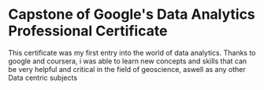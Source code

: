 # Capstone of Google's Data Analytics Professional Certificate

This certificate was my first entry into the world of data analytics. Thanks to google and coursera, i was able to learn new concepts and skills that can be very helpful and critical in the field of geoscience, aswell as any other Data centric subjects
